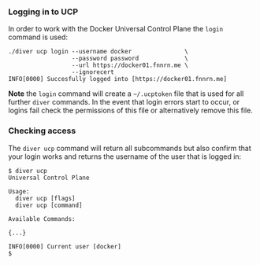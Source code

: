 ### Logging in to UCP

In order to work with the Docker Universal Control Plane the `login` command is used:

```
./diver ucp login --username docker               \
                  --password password             \
                  --url https://docker01.fnnrn.me \
                  --ignorecert
INFO[0000] Succesfully logged into [https://docker01.fnnrn.me] 
```

**Note** the `login` command will create a `~/.ucptoken` file that is used for all further `diver` commands. In the event that login errors start to occur, or logins fail check the permissions of this file or alternatively remove this file.


### Checking access

The `diver ucp` command will return all subcommands but also confirm that your login works and returns the username of the user that is logged in:

```
$ diver ucp
Universal Control Plane

Usage:
  diver ucp [flags]
  diver ucp [command]

Available Commands:

{...}

INFO[0000] Current user [docker]                        
$
```
